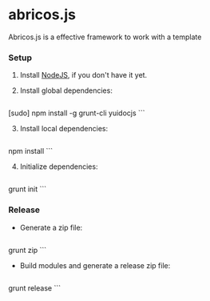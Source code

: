 abricos.js
=========

Abricos.js is a effective framework to work with a template

### Setup

1. Install [NodeJS](http://nodejs.org/download/), if you don't have it yet.


2. Install global dependencies:

    ```
[sudo] npm install -g grunt-cli yuidocjs
    ```

3. Install local dependencies:

    ```
npm install
    ```

4. Initialize dependencies:

    ```
grunt init
    ```

### Release

* Generate a zip file:

    ```
grunt zip
    ```

* Build modules and generate a release zip file:

    ```
grunt release
    ```


